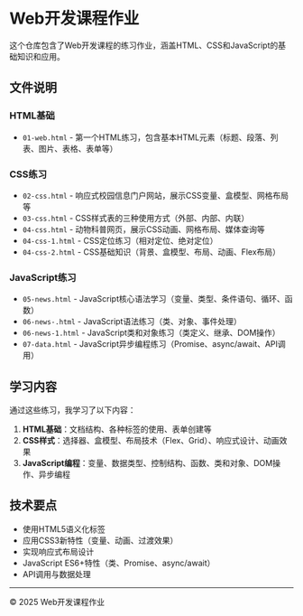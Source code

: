 # Web开发课程作业

这个仓库包含了Web开发课程的练习作业，涵盖HTML、CSS和JavaScript的基础知识和应用。

## 文件说明

### HTML基础
- `01-web.html` - 第一个HTML练习，包含基本HTML元素（标题、段落、列表、图片、表格、表单等）

### CSS练习
- `02-css.html` - 响应式校园信息门户网站，展示CSS变量、盒模型、网格布局等
- `03-css.html` - CSS样式表的三种使用方式（外部、内部、内联）
- `04-css.html` - 动物科普网页，展示CSS动画、网格布局、媒体查询等
- `04-css-1.html` - CSS定位练习（相对定位、绝对定位）
- `04-css-2.html` - CSS基础知识（背景、盒模型、布局、动画、Flex布局）

### JavaScript练习
- `05-news.html` - JavaScript核心语法学习（变量、类型、条件语句、循环、函数）
- `06-news-.html` - JavaScript语法练习（类、对象、事件处理）
- `06-news-1.html` - JavaScript类和对象练习（类定义、继承、DOM操作）
- `07-data.html` - JavaScript异步编程练习（Promise、async/await、API调用）

## 学习内容

通过这些练习，我学习了以下内容：

1. **HTML基础**：文档结构、各种标签的使用、表单创建等
2. **CSS样式**：选择器、盒模型、布局技术（Flex、Grid）、响应式设计、动画效果
3. **JavaScript编程**：变量、数据类型、控制结构、函数、类和对象、DOM操作、异步编程

## 技术要点

- 使用HTML5语义化标签
- 应用CSS3新特性（变量、动画、过渡效果）
- 实现响应式布局设计
- JavaScript ES6+特性（类、Promise、async/await）
- API调用与数据处理

---

© 2025 Web开发课程作业
